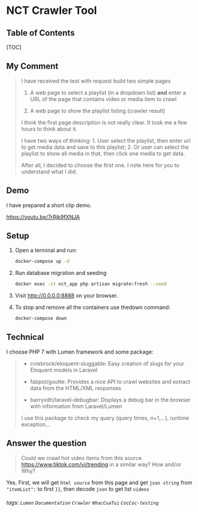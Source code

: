 NCT Crawler Tool
===

## Table of Contents

[TOC]

## My Comment

> I have received the test with request build two simple pages
> 1. A web page to select a playlist (in a dropdown list) **and** enter a URL of the page that contains video or media item to crawl
>
> 2. A web page to show the playlist listing (crawler result)
> 
>
> I think the first page description is not really clear. It took me a few hours to think about it.
>
> I have two ways of thinking: 1. User select the playlist, then enter url to get media data and save to this playlist; 2. Or user can select the playlist to show all media in that, then click one media to get data.
>
> After all, I decided to choose the first one. I note here for you to understand what I did.

Demo
---
I have prepared a short clip demo.

https://youtu.be/7rRjk9fXNJA

Setup
---
1. Open a terminal and run:
    ```sh
    docker-compose up -d 
    ```

2. Run database migration and seeding
    ```sh
   docker exec -it nct_app php artisan migrate:fresh --seed
    ```
4. Visit http://0.0.0.0:8888 on your browser.

5. To stop and remove all the containers use thedown command:
    ```sh
    docker-compose down
    ```
    
Technical
---
I choose PHP 7 with Lumen framework and some package:

>- cviebrock/eloquent-sluggable: Easy creation of slugs for your Eloquent models in Laravel
>
>- fabpot/goutte: Provides a nice API to crawl websites and extract data from the HTML/XML responses
>
>- barryvdh/laravel-debugbar: Displays a debug bar in the browser with information from Laravel/Lumen
>
> I use this package to check my query (query times, n+1,...), runtime exception,..
> 

Answer the question
---
> Could we crawl hot video items from this source
https://www.tiktok.com/vi/trending in a similar way? How and/or Why?

Yes.
First, we will get `html source` from this page and get `json string` from `"itemList":` to first `}}`, then decode `json` to get list `videos`

###### tags: `Lumen` `Documentation` `Crawler` `NhacCuaTui` `CocCoc-testing`
